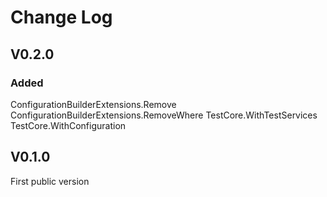 # Change Log

## V0.2.0
### Added
ConfigurationBuilderExtensions.Remove
ConfigurationBuilderExtensions.RemoveWhere
TestCore.WithTestServices
TestCore.WithConfiguration

## V0.1.0

First public version
